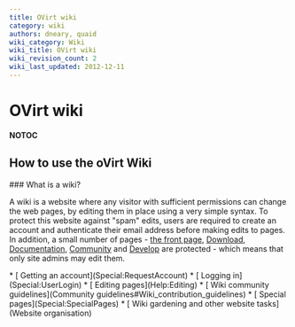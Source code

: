 ```yaml
---
title: OVirt wiki
category: wiki
authors: dneary, quaid
wiki_category: Wiki
wiki_title: OVirt wiki
wiki_revision_count: 2
wiki_last_updated: 2012-12-11
---
```


# OVirt wiki

__NOTOC__

## How to use the oVirt Wiki

<div class="row">
<div class="span6">
### What is a wiki?

A wiki is a website where any visitor with sufficient permissions can change the web pages, by editing them in place using a very simple syntax. To protect this website against "spam" edits, users are required to create an account and authenticate their email address before making edits to pages. In addition, a small number of pages - [ the front page](Home), [Download](Download), [Documentation](Documentation), [Community](Community) and [Develop](Develop) are protected - which means that only site admins may edit them.

</div>
<div class="span4">
*   [ Getting an account](Special:RequestAccount)
*   [ Logging in](Special:UserLogin)
*   [ Editing pages](Help:Editing)
*   [ Wiki community guidelines](Community guidelines#Wiki_contribution_guidelines)
*   [ Special pages](Special:SpecialPages)
*   [ Wiki gardening and other website tasks](Website organisation)

</div>
</div>
<Category:Wiki>
